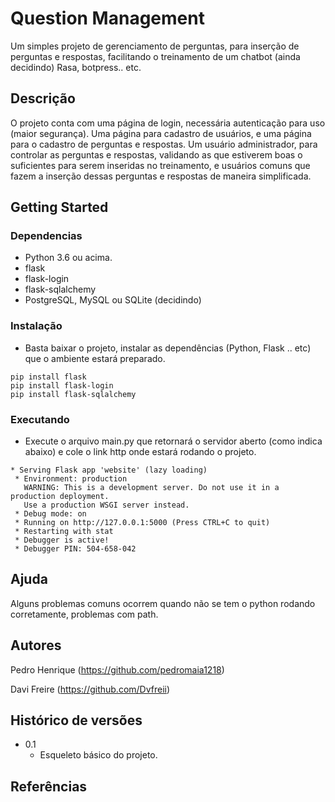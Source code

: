# Question Management
Um simples projeto de gerenciamento de perguntas, para inserção de perguntas e respostas, facilitando o treinamento de um chatbot (ainda decidindo) Rasa, botpress.. etc.

## Descrição

O projeto conta com uma página de login, necessária autenticação para uso (maior segurança). Uma página para cadastro de usuários, e uma página para o cadastro de 
perguntas e respostas. Um usuário administrador, para controlar as perguntas e respostas, validando as que estiverem boas o suficientes para serem inseridas no 
treinamento, e usuários comuns que fazem a inserção dessas perguntas e respostas de maneira simplificada.

## Getting Started

### Dependencias

* Python 3.6 ou acima.
* flask
* flask-login
* flask-sqlalchemy
* PostgreSQL, MySQL ou SQLite (decidindo)

### Instalação

* Basta baixar o projeto, instalar as dependências (Python, Flask .. etc) que o ambiente estará preparado.
```
pip install flask
pip install flask-login
pip install flask-sqlalchemy
```

### Executando

* Execute o arquivo main.py que retornará o servidor aberto (como indica abaixo) e cole o link http onde estará rodando o projeto.
```
* Serving Flask app 'website' (lazy loading)
 * Environment: production
   WARNING: This is a development server. Do not use it in a production deployment.
   Use a production WSGI server instead.
 * Debug mode: on
 * Running on http://127.0.0.1:5000 (Press CTRL+C to quit)
 * Restarting with stat
 * Debugger is active!
 * Debugger PIN: 504-658-042
```

## Ajuda

Alguns problemas comuns ocorrem quando não se tem o python rodando corretamente, problemas com path.

## Autores

Pedro Henrique
(https://github.com/pedromaia1218)

Davi Freire
(https://github.com/Dvfreii)


## Histórico de versões

* 0.1
    * Esqueleto básico do projeto.

## Referências
